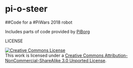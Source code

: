 # pi-o-steer

##Code for a #PiWars 2018 robot

Includes parts of code provided by [PiBorg](https://piborg.org)


LICENSE

<a rel="license" href="http://creativecommons.org/licenses/by-nc-sa/3.0/">
	<img alt="Creative Commons License" style="border-width:0" src="https://i.creativecommons.org/l/by-nc-sa/3.0/88x31.png" />
</a><br />
This work is licensed under a <a rel="license" href="http://creativecommons.org/licenses/by-nc-sa/3.0/">
Creative Commons Attribution-NonCommercial-ShareAlike 3.0 Unported License</a>.
